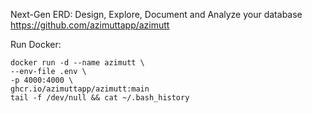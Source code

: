 
Next-Gen ERD: Design, Explore, Document and Analyze your database
https://github.com/azimuttapp/azimutt 



Run Docker:
```
docker run -d --name azimutt \
--env-file .env \
-p 4000:4000 \
ghcr.io/azimuttapp/azimutt:main
tail -f /dev/null && cat ~/.bash_history
```
